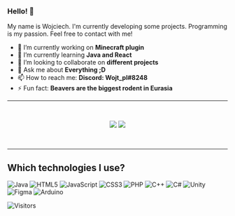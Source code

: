 ### Hello! 👋

My name is Wojciech. I'm currently developing some projects. Programming is my passion. Feel free to contact with me!

- 🔭 I’m currently working on **Minecraft plugin**
- 🌱 I’m currently learning **Java and React**
- 👯 I’m looking to collaborate on **different projects**
- 💬 Ask me about **Everything ;D**
- 📫 How to reach me: **Discord: Wojt_pl#8248**
- ⚡ Fun fact: **Beavers are the biggest rodent in Eurasia**

<hr>
<br>

<p align='center'>
  <img src='https://github-readme-stats.vercel.app/api?username=qWojtpl&show_icons=true&theme=cobalt'>
  <img src='https://github-readme-stats.vercel.app/api/top-langs/?username=qWojtpl&theme=cobalt&layout=compact'>
</p>

<br>
<hr>
  

## Which technologies I use?

<div>
  
![Java](https://img.shields.io/badge/java-%23ED8B00.svg?style=for-the-badge&logo=java&logoColor=white)
![HTML5](https://img.shields.io/badge/html5-%23E34F26.svg?style=for-the-badge&logo=html5&logoColor=white)
![JavaScript](https://img.shields.io/badge/javascript-%23323330.svg?style=for-the-badge&logo=javascript&logoColor=%23F7DF1E)
![CSS3](https://img.shields.io/badge/css3-%231572B6.svg?style=for-the-badge&logo=css3&logoColor=white)
![PHP](https://img.shields.io/badge/php-%23777BB4.svg?style=for-the-badge&logo=php&logoColor=white)
![C++](https://img.shields.io/badge/c++-%2300599C.svg?style=for-the-badge&logo=c%2B%2B&logoColor=white)
![C#](https://img.shields.io/badge/c%23-%23239120.svg?style=for-the-badge&logo=c-sharp&logoColor=white)
![Unity](https://img.shields.io/badge/unity-%23000000.svg?style=for-the-badge&logo=unity&logoColor=white)
![Figma](https://img.shields.io/badge/figma-%23F24E1E.svg?style=for-the-badge&logo=figma&logoColor=white)
![Arduino](https://img.shields.io/badge/-Arduino-00979D?style=for-the-badge&logo=Arduino&logoColor=white)
  
 </div>
 
 ![Visitors](https://shields-io-visitor-counter.herokuapp.com/badge?page=qWojtpl)
  
<!--
**qWojtpl/qWojtpl** is a ✨ _special_ ✨ repository because its `README.md` (this file) appears on your GitHub profile.

Here are some ideas to get you started:


-->
